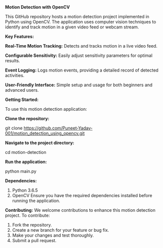 ****Motion Detection with OpenCV****

This GitHub repository hosts a motion detection project implemented in Python using OpenCV. The application uses computer vision techniques to identify and track motion in a given video feed or webcam stream.

****Key Features:****

**Real-Time Motion Tracking:** Detects and tracks motion in a live video feed.

**Configurable Sensitivity:** Easily adjust sensitivity parameters for optimal results.

**Event Logging:** Logs motion events, providing a detailed record of detected activities.

**User-Friendly Interface:** Simple setup and usage for both beginners and advanced users.


****Getting Started:****

To use this motion detection application:

**Clone the repository:**

git clone https://github.com/Puneet-Yadav-001/motion_detection_using_opencv.git

**Navigate to the project directory:**

cd motion-detection

**Run the application:**

python main.py

****Dependencies:****
1. Python 3.6.5
2. OpenCV
Ensure you have the required dependencies installed before running the application.

****Contributing:****
We welcome contributions to enhance this motion detection project. To contribute:

1. Fork the repository.
2. Create a new branch for your feature or bug fix.
3. Make your changes and test thoroughly.
4. Submit a pull request.
